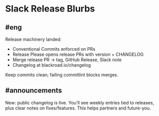 # Slack Release Blurbs

## #eng

Release machinery landed:
- Conventional Commits enforced on PRs
- Release Please opens release PRs with version + CHANGELOG
- Merge release PR → tag, GitHub Release, Slack note
- Changelog at blackroad.io/changelog

Keep commits clean; failing commitlint blocks merges.

## #announcements

New: public changelog is live. You’ll see weekly entries tied to releases, plus clear notes on fixes/features. This helps partners and future-you.
